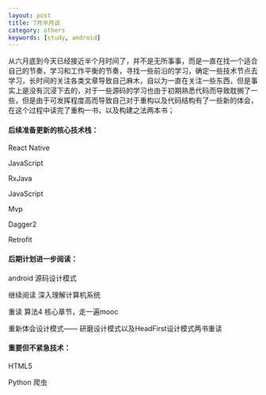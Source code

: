 ```yaml
---
layout: post
title: 7月半月谈
category: others
keywords: [study, android]
---
```


从六月底到今天已经接近半个月时间了，并不是无所事事，而是一直在找一个适合自己的节奏，学习和工作平衡的节奏，寻找一些前沿的学习，确定一些技术节点去学习，长时间的关注各类文章导致自己麻木，自以为一直在关注一些东西，但是事实上是没有沉浸下去的，对于一些源码的学习也由于初期熟悉代码而导致耽搁了一些，但是由于可发挥程度高而导致自己对于重构以及代码结构有了一些新的体会，在这个过程中读完了重构一书，以及构建之法两本书；

#### 后续准备更新的核心技术栈：

React Native

JavaScript

RxJava

JavaScript

Mvp

Dagger2

Retrofit

#### 后期计划进一步阅读：

android 源码设计模式

继续阅读 深入理解计算机系统

重读 算法4 核心章节，走一遍mooc

重新体会设计模式—— 研磨设计模式以及HeadFirst设计模式两书重读

#### 重要但不紧急技术：

HTML5

Python 爬虫
